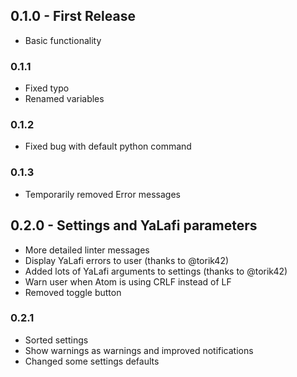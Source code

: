 ## 0.1.0 - First Release
* Basic functionality

### 0.1.1
* Fixed typo
* Renamed variables

### 0.1.2
* Fixed bug with default python command

### 0.1.3
* Temporarily removed Error messages


## 0.2.0 - Settings and YaLafi parameters
* More detailed linter messages
* Display YaLafi errors to user (thanks to @torik42)
* Added lots of YaLafi arguments to settings (thanks to @torik42)
* Warn user when Atom is using CRLF instead of LF
* Removed toggle button

### 0.2.1
* Sorted settings
* Show warnings as warnings and improved notifications
* Changed some settings defaults
